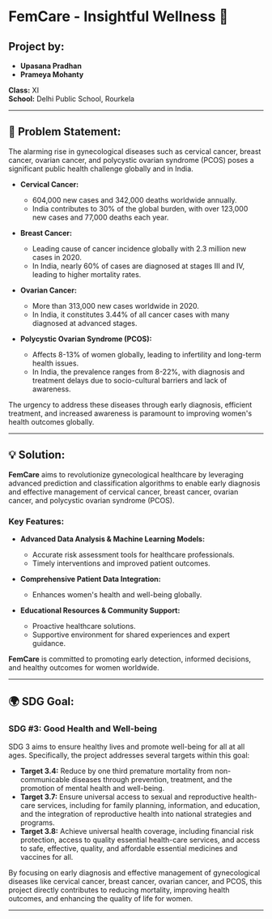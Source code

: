 # FemCare - Insightful Wellness 🌸

## Project by:
- **Upasana Pradhan**
- **Prameya Mohanty**

**Class:** XI  
**School:** Delhi Public School, Rourkela

---

## 📜 Problem Statement:
The alarming rise in gynecological diseases such as cervical cancer, breast cancer, ovarian cancer, and polycystic ovarian syndrome (PCOS) poses a significant public health challenge globally and in India. 

- **Cervical Cancer:** 
  - 604,000 new cases and 342,000 deaths worldwide annually.
  - India contributes to 30% of the global burden, with over 123,000 new cases and 77,000 deaths each year.

- **Breast Cancer:** 
  - Leading cause of cancer incidence globally with 2.3 million new cases in 2020.
  - In India, nearly 60% of cases are diagnosed at stages III and IV, leading to higher mortality rates.

- **Ovarian Cancer:** 
  - More than 313,000 new cases worldwide in 2020.
  - In India, it constitutes 3.44% of all cancer cases with many diagnosed at advanced stages.

- **Polycystic Ovarian Syndrome (PCOS):** 
  - Affects 8-13% of women globally, leading to infertility and long-term health issues.
  - In India, the prevalence ranges from 8-22%, with diagnosis and treatment delays due to socio-cultural barriers and lack of awareness.

The urgency to address these diseases through early diagnosis, efficient treatment, and increased awareness is paramount to improving women's health outcomes globally.

---

## 💡 Solution:
**FemCare** aims to revolutionize gynecological healthcare by leveraging advanced prediction and classification algorithms to enable early diagnosis and effective management of cervical cancer, breast cancer, ovarian cancer, and polycystic ovarian syndrome (PCOS). 

### Key Features:
- **Advanced Data Analysis & Machine Learning Models:**
  - Accurate risk assessment tools for healthcare professionals.
  - Timely interventions and improved patient outcomes.

- **Comprehensive Patient Data Integration:**
  - Enhances women's health and well-being globally.

- **Educational Resources & Community Support:**
  - Proactive healthcare solutions.
  - Supportive environment for shared experiences and expert guidance.

**FemCare** is committed to promoting early detection, informed decisions, and healthy outcomes for women worldwide. 

---

## 🌍 SDG Goal:
### SDG #3: Good Health and Well-being
SDG 3 aims to ensure healthy lives and promote well-being for all at all ages. Specifically, the project addresses several targets within this goal:

- **Target 3.4:** Reduce by one third premature mortality from non-communicable diseases through prevention, treatment, and the promotion of mental health and well-being.
- **Target 3.7:** Ensure universal access to sexual and reproductive health-care services, including for family planning, information, and education, and the integration of reproductive health into national strategies and programs.
- **Target 3.8:** Achieve universal health coverage, including financial risk protection, access to quality essential health-care services, and access to safe, effective, quality, and affordable essential medicines and vaccines for all.

By focusing on early diagnosis and effective management of gynecological diseases like cervical cancer, breast cancer, ovarian cancer, and PCOS, this project directly contributes to reducing mortality, improving health outcomes, and enhancing the quality of life for women.

---
